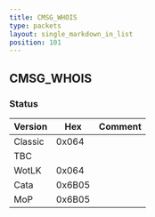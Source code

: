 ```yaml
---
title: CMSG_WHOIS
type: packets
layout: single_markdown_in_list
position: 101
---
```


## CMSG_WHOIS

### Status

Version    | Hex        | Comment
---------- | ---------- | ---------- 
Classic    | 0x064      | 
TBC        |            | 
WotLK      | 0x064      | 
Cata       | 0x6B05     | 
MoP        | 0x6B05     | 